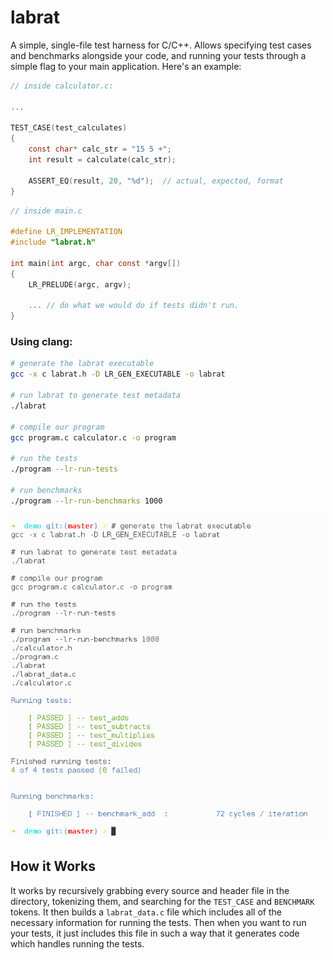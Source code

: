 # labrat

A simple, single-file test harness for C/C++. Allows specifying test cases and
benchmarks alongside your code, and running your tests through a simple flag
to your main application. Here's an example:

```c
// inside calculator.c:

...

TEST_CASE(test_calculates)
{
    const char* calc_str = "15 5 +";
    int result = calculate(calc_str);

    ASSERT_EQ(result, 20, "%d");  // actual, expected, format
}
```

```c
// inside main.c

#define LR_IMPLEMENTATION
#include "labrat.h"

int main(int argc, char const *argv[])
{
    LR_PRELUDE(argc, argv);
    
    ... // do what we would do if tests didn't run.
}
```

### Using clang:
```sh
# generate the labrat executable
gcc -x c labrat.h -D LR_GEN_EXECUTABLE -o labrat

# run labrat to generate test metadata
./labrat

# compile our program
gcc program.c calculator.c -o program

# run the tests
./program --lr-run-tests

# run benchmarks
./program --lr-run-benchmarks 1000

```

![sample output](https://github.com/SquareWave/labrat/blob/master/demo/demo.png?raw=true)

## How it Works

It works by recursively grabbing every source and header file in the
directory, tokenizing them, and searching for the `TEST_CASE` and
`BENCHMARK` tokens. It then builds a `labrat_data.c` file which includes
all of the necessary information for running the tests. Then when
you want to run your tests, it just includes this file in such a way
that it generates code which handles running the tests.

